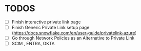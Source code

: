 # TODOS
- [ ] Finish interactive private link page
- [ ] Finish Generic Private Link setup page (https://docs.snowflake.com/en/user-guide/privatelink-azure)
- [ ] Go through Network Policies as an Alternative to Private Link
- [ ] SCIM , ENTRA, OKTA
